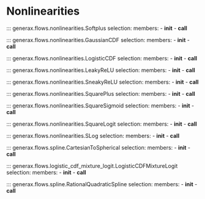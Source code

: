 # Nonlinearities

::: generax.flows.nonlinearities.Softplus
    selection:
        members:
            - __init__
            - __call__

::: generax.flows.nonlinearities.GaussianCDF
    selection:
        members:
            - __init__
            - __call__

::: generax.flows.nonlinearities.LogisticCDF
    selection:
        members:
            - __init__
            - __call__

::: generax.flows.nonlinearities.LeakyReLU
    selection:
        members:
            - __init__
            - __call__

::: generax.flows.nonlinearities.SneakyReLU
    selection:
        members:
            - __init__
            - __call__

::: generax.flows.nonlinearities.SquarePlus
    selection:
        members:
            - __init__
            - __call__

::: generax.flows.nonlinearities.SquareSigmoid
    selection:
        members:
            - __init__
            - __call__

::: generax.flows.nonlinearities.SquareLogit
    selection:
        members:
            - __init__
            - __call__

::: generax.flows.nonlinearities.SLog
    selection:
        members:
            - __init__
            - __call__

::: generax.flows.spline.CartesianToSpherical
    selection:
        members:
            - __init__
            - __call__

::: generax.flows.logistic_cdf_mixture_logit.LogisticCDFMixtureLogit
    selection:
        members:
            - __init__
            - __call__

::: generax.flows.spline.RationalQuadraticSpline
    selection:
        members:
            - __init__
            - __call__
